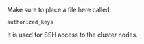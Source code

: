 Make sure to place a file here called:

    authorized_keys

It is used for SSH access to the cluster nodes.